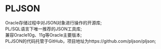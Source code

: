 # PLJSON 
Oracle存储过程中对JSON对象进行操作的开源库;  
PL/SQL语言下唯一推荐的JSON工具库;  
兼容Oracle10g、11g等Oracle主要版本;    
PLJSON的代码托管于GitHub，项目地址为https://github.com/pljson/pljson;  
